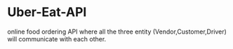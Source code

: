 # Uber-Eat-API
online food ordering API where all the three entity (Vendor,Customer,Driver) will communicate with each other.
